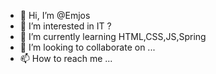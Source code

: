 - 👋 Hi, I’m @Emjos
- 👀 I’m interested in IT ?
- 🌱 I’m currently learning HTML,CSS,JS,Spring
- 💞️ I’m looking to collaborate on ...
- 📫 How to reach me ...

<!---
Emjos/Emjos is a ✨ special ✨ repository because its `README.md` (this file) appears on your GitHub profile.
You can click the Preview link to take a look at your changes.
--->

